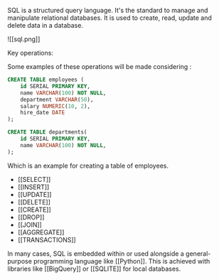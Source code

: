 SQL is a structured query language. It's the standard to manage and manipulate relational databases. 
It is used to create, read, update and delete data in a database.

![[sql.png]]

Key operations:

Some examples of these operations will be made considering :
```SQL
CREATE TABLE employees (
    id SERIAL PRIMARY KEY,
    name VARCHAR(100) NOT NULL,
    department VARCHAR(50),
    salary NUMERIC(10, 2),
    hire_date DATE
);
```

```SQL
CREATE TABLE departments(
    id SERIAL PRIMARY KEY,
    name VARCHAR(100) NOT NULL,
);
```

Which is an example for creating a table of employees.

- [[SELECT]]
- [[INSERT]]
- [[UPDATE]]
- [[DELETE]]
- [[CREATE]]
- [[DROP]]
- [[JOIN]]
- [[AGGREGATE]]
- [[TRANSACTIONS]]

In many cases, SQL is embedded within or used alongside a general-purpose programming language like [[Python]]. This is achieved with libraries like [[BigQuery]] or [[SQLITE]] for local databases.

